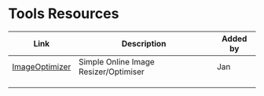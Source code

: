 # Tools Resources


| Link | Description | Added by |
| -------- | -------- | -------- |
| [ImageOptimizer](http://www.imageoptimizer.net/Pages/Home.aspx)| Simple Online Image Resizer/Optimiser |Jan |
| | | |
| | | |
| | | |
